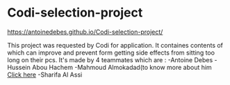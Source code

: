# Codi-selection-project
https://antoinedebes.github.io/Codi-selection-project/

This project was requested by Codi for application.
It containes contents of which can improve and prevent form getting side effects from sitting too long on their pcs.
It's made by 4 teammates which are :
                                     -Antoine Debes
                                     -Hussein Abou Hachem
                                     -Mahmoud Almokadad(to know more about him <a href="https://github.com/MaHmoudAlmoKdaD" target="_blank">Click here</a>
                                     -Sharifa Al Assi
